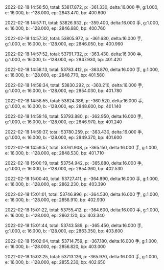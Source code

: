 2022-02-18 14:56:50, total: 53817.872, p: -361.330, delta:16.000 手, g:1.000, e: 16.000, b: -128.000, ep: 2843.470, bp: 400.600

2022-02-18 14:57:11, total: 53826.932, p: -359.400, delta:16.000 手, g:1.000, e: 16.000, b: -128.000, ep: 2846.680, bp: 400.760

2022-02-18 14:57:32, total: 53805.972, p: -361.630, delta:16.000 手, g:1.000, e: 16.000, b: -128.000, ep: 2846.050, bp: 400.960

2022-02-18 14:57:52, total: 53791.732, p: -363.430, delta:16.000 手, g:1.000, e: 16.000, b: -128.000, ep: 2847.930, bp: 401.420

2022-02-18 14:58:13, total: 53783.412, p: -363.870, delta:16.000 手, g:1.000, e: 16.000, b: -128.000, ep: 2848.770, bp: 401.580

2022-02-18 14:58:34, total: 53830.292, p: -360.210, delta:16.000 手, g:1.000, e: 16.000, b: -128.000, ep: 2854.030, bp: 401.780

2022-02-18 14:58:55, total: 53824.386, p: -360.520, delta:16.000 手, g:1.000, e: 16.000, b: -128.000, ep: 2848.600, bp: 401.140

2022-02-18 14:59:16, total: 53793.880, p: -362.950, delta:16.000 手, g:1.000, e: 16.000, b: -128.000, ep: 2846.970, bp: 401.240

2022-02-18 14:59:37, total: 53780.259, p: -363.430, delta:16.000 手, g:1.000, e: 16.000, b: -128.000, ep: 2849.370, bp: 401.600

2022-02-18 14:59:57, total: 53761.908, p: -365.150, delta:16.000 手, g:1.000, e: 16.000, b: -128.000, ep: 2848.530, bp: 401.710

2022-02-18 15:00:19, total: 53754.942, p: -365.880, delta:16.000 手, g:1.000, e: 16.000, b: -128.000, ep: 2854.360, bp: 402.530

2022-02-18 15:00:40, total: 53727.411, p: -364.890, delta:16.000 手, g:1.000, e: 16.000, b: -128.000, ep: 2862.230, bp: 403.390

2022-02-18 15:01:01, total: 53746.996, p: -364.530, delta:16.000 手, g:1.000, e: 16.000, b: -128.000, ep: 2858.910, bp: 402.930

2022-02-18 15:01:22, total: 53755.412, p: -364.600, delta:16.000 手, g:1.000, e: 16.000, b: -128.000, ep: 2862.120, bp: 403.340

2022-02-18 15:01:44, total: 53743.589, p: -365.450, delta:16.000 手, g:1.000, e: 16.000, b: -128.000, ep: 2863.350, bp: 403.600

2022-02-18 15:02:04, total: 53714.759, p: -367.180, delta:16.000 手, g:1.000, e: 16.000, b: -128.000, ep: 2856.820, bp: 403.000

2022-02-18 15:02:25, total: 53713.126, p: -365.970, delta:16.000 手, g:1.000, e: 16.000, b: -128.000, ep: 2855.230, bp: 402.650